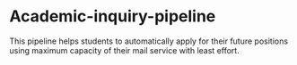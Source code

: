 # Academic-inquiry-pipeline
This pipeline helps students to automatically apply for their future positions using maximum capacity of their mail service with least effort.
